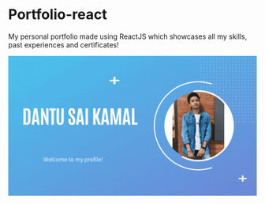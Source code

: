 # Portfolio-react

My personal portfolio made using ReactJS which showcases all my skills, past experiences and certificates!

<!-- Add banner here -->
![Alt Text](https://github.com/Dantusaikamal/Portfolio-react/blob/main/images/dantusaikamal.gif?raw=true)

